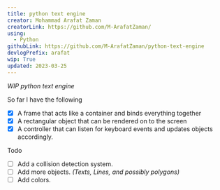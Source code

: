 ```yaml
---
title: python text engine
creator: Mohammad Arafat Zaman
creatorLink: https://github.com/M-ArafatZaman/
using:
  - Python
githubLink: https://github.com/M-ArafatZaman/python-text-engine
devlogPrefix: arafat
wip: True
updated: 2023-03-25
---
```


*WIP python text engine*

So far I have the following

- [x] A frame that acts like a container and binds everything together
- [x] A rectangular object that can be rendered on to the screen
- [x] A controller that can listen for keyboard events and updates objects accordingly.

Todo
- [ ] Add a collision detection system.
- [ ] Add more objects. *(Texts, Lines, and possibly polygons)*
- [ ] Add colors.